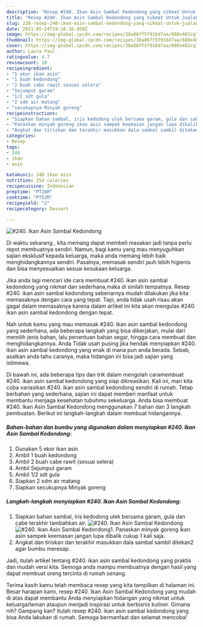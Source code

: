 ```yaml
---
description: "Resep #240. Ikan Asin Sambal Kedondong yang nikmat Untuk Jualan"
title: "Resep #240. Ikan Asin Sambal Kedondong yang nikmat Untuk Jualan"
slug: 228-resep-240-ikan-asin-sambal-kedondong-yang-nikmat-untuk-jualan
date: 2021-05-24T19:18:16.959Z
image: https://img-global.cpcdn.com/recipes/38a86ff5f916d7aa/680x482cq70/240-ikan-asin-sambal-kedondong-foto-resep-utama.jpg
thumbnail: https://img-global.cpcdn.com/recipes/38a86ff5f916d7aa/680x482cq70/240-ikan-asin-sambal-kedondong-foto-resep-utama.jpg
cover: https://img-global.cpcdn.com/recipes/38a86ff5f916d7aa/680x482cq70/240-ikan-asin-sambal-kedondong-foto-resep-utama.jpg
author: Laura Paul
ratingvalue: 4.7
reviewcount: 10
recipeingredient:
- "5 ekor ikan asin"
- "1 buah kedondong"
- "2 buah cabe rawit sesuai selera"
- "Sejumput garam"
- "1/2 sdt gula"
- "2 sdm air matang"
- "secukupnya Minyak goreng"
recipeinstructions:
- "Siapkan bahan sambal, iris kedodong ulek bersama garam, gula dan cabe terakhir tambahkan air."
- "Panaskan minyak goreng ikan asin sampek keemasan jangan lupa dibalik cukup 1 kali saja."
- "Angkat dan tiriskan dan terakhir masukkan dala sambal sambil ditekan2 agar bumbu meresap."
categories:
- Resep
tags:
- 240
- ikan
- asin

katakunci: 240 ikan asin 
nutrition: 254 calories
recipecuisine: Indonesian
preptime: "PT26M"
cooktime: "PT52M"
recipeyield: "2"
recipecategory: Dessert

---
```



![#240. Ikan Asin Sambal Kedondong](https://img-global.cpcdn.com/recipes/38a86ff5f916d7aa/680x482cq70/240-ikan-asin-sambal-kedondong-foto-resep-utama.jpg)

Di waktu  sekarang , kita memang dapat membeli masakan jadi tanpa perlu repot membuatnya sendiri. Namun, bagi kamu yang mau menyuguhkan sajian eksklusif kepada keluarga, maka anda memang lebih baik menghidangkannya sendiri. Pasalnya, memasak sendiri jauh lebih higienis dan bisa menyesuaikan sesuai kesukaan keluarga.

Jika anda lagi mencari ide cara membuat #240. ikan asin sambal kedondong yang nikmat dan sederhana,maka di sinilah tempatnya. Resep #240. ikan asin sambal kedondong  sebenarnya mudah dilakukan jika kita memasaknya dengan cara yang tepat. Tapi, anda tidak usah risau akan gagal dalam memasaknya 
karena dalam artikel ini kita akan mengulas #240. ikan asin sambal kedondong dengan tepat.  



Nah untuk kamu yang mau memasak #240. ikan asin sambal kedondong yang sederhana, ada beberapa langkah yang bisa dikerjakan, mulai dari memilih jenis bahan, lalu penentuan bahan segar, hingga cara membuat dan menghidangkannya. Anda Tidak usah pusing jika hendak menyiapkan #240. ikan asin sambal kedondong yang enak di mana pun anda berada. Sebab, asalkan anda  tahu caranya, maka hidangan ini bisa jadi sajian yang istimewa.

Di bawah ini, ada beberapa tips dan trik dalam mengolah caramembuat #240. ikan asin sambal kedondong yang siap dikreasikan. Kali ini, mari kita coba variasikan #240. ikan asin sambal kedondong sendiri di rumah. Tetap berbahan yang sederhana, sajian ini dapat memberi manfaat untuk membantu menjaga kesehatan tubuhmu sekeluarga. Anda bisa membuat #240. Ikan Asin Sambal Kedondong menggunakan 7 bahan dan 3 langkah pembuatan. Berikut ini langkah-langkah dalam membuat hidangannya.

<!--inarticleads1-->

##### Bahan-bahan dan bumbu yang digunakan dalam menyiapkan #240. Ikan Asin Sambal Kedondong:

1. Gunakan 5 ekor ikan asin
1. Ambil 1 buah kedondong
1. Ambil 2 buah cabe rawit (sesuai selera)
1. Ambil Sejumput garam
1. Ambil 1/2 sdt gula
1. Siapkan 2 sdm air matang
1. Siapkan secukupnya Minyak goreng




<!--inarticleads2-->

##### Langkah-langkah menyiapkan #240. Ikan Asin Sambal Kedondong:

1. Siapkan bahan sambal, iris kedodong ulek bersama garam, gula dan cabe terakhir tambahkan air.
<img src="https://img-global.cpcdn.com/steps/1dd96b2da3055519/160x128cq70/240-ikan-asin-sambal-kedondong-langkah-memasak-1-foto.jpg" alt="#240. Ikan Asin Sambal Kedondong"><img src="https://img-global.cpcdn.com/steps/3d0717e988bef74d/160x128cq70/240-ikan-asin-sambal-kedondong-langkah-memasak-1-foto.jpg" alt="#240. Ikan Asin Sambal Kedondong">1. Panaskan minyak goreng ikan asin sampek keemasan jangan lupa dibalik cukup 1 kali saja.
1. Angkat dan tiriskan dan terakhir masukkan dala sambal sambil ditekan2 agar bumbu meresap.




Jadi, itulah artikel tentang  #240. ikan asin sambal kedondong  yang praktis dan mudah versi kita. Semoga anda mampu membuatnya dengan hasil yang dapat membuat oreng tercinta di rumah senang. 

Terima kasih kamu telah membaca resep yang kita tampilkan di halaman ini. Besar harapan kami, resep  #240. Ikan Asin Sambal Kedondong yang mudah di atas dapat membantu Anda menyiapkan hidangan yang nikmat untuk keluarga/teman ataupun menjadi inspirasi untuk berbisnis kuliner. Gimana nih? Gampang kan? Itulah resep #240. ikan asin sambal kedondong yang bisa Anda lakukan di rumah. Semoga bermanfaat dan selamat mencoba!

